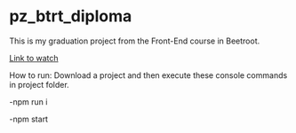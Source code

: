 # pz_btrt_diploma
This is my graduation project from the Front-End course in Beetroot.

[Link to watch](https://pz-btrt-diploma.000webhostapp.com/)

How to run:
Download a project and then execute these console commands in project folder.

-npm run i

-npm start
